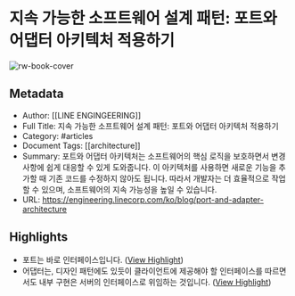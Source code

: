 # 지속 가능한 소프트웨어 설계 패턴: 포트와 어댑터 아키텍처 적용하기

![rw-book-cover](https://vos.line-scdn.net/landpress-content-v2_1761/1666853859663.png?updatedAt=1666853860000)

## Metadata
- Author: [[LINE ENGINGEERING]]
- Full Title: 지속 가능한 소프트웨어 설계 패턴: 포트와 어댑터 아키텍처 적용하기
- Category: #articles
- Document Tags: [[architecture]] 
- Summary: 포트와 어댑터 아키텍처는 소프트웨어의 핵심 로직을 보호하면서 변경 사항에 쉽게 대응할 수 있게 도와줍니다. 이 아키텍처를 사용하면 새로운 기능을 추가할 때 기존 코드를 수정하지 않아도 됩니다. 따라서 개발자는 더 효율적으로 작업할 수 있으며, 소프트웨어의 지속 가능성을 높일 수 있습니다.
- URL: https://engineering.linecorp.com/ko/blog/port-and-adapter-architecture

## Highlights
- 포트는 바로 인터페이스입니다. ([View Highlight](https://read.readwise.io/read/01jksz5w0xy9be68emwfpk2yev))
- 어댑터는, 디자인 패턴에도 있듯이 클라이언트에 제공해야 할 인터페이스를 따르면서도 내부 구현은 서버의 인터페이스로 위임하는 것입니다. ([View Highlight](https://read.readwise.io/read/01jksz6jp9yp0rg3n29h76dwh7))
